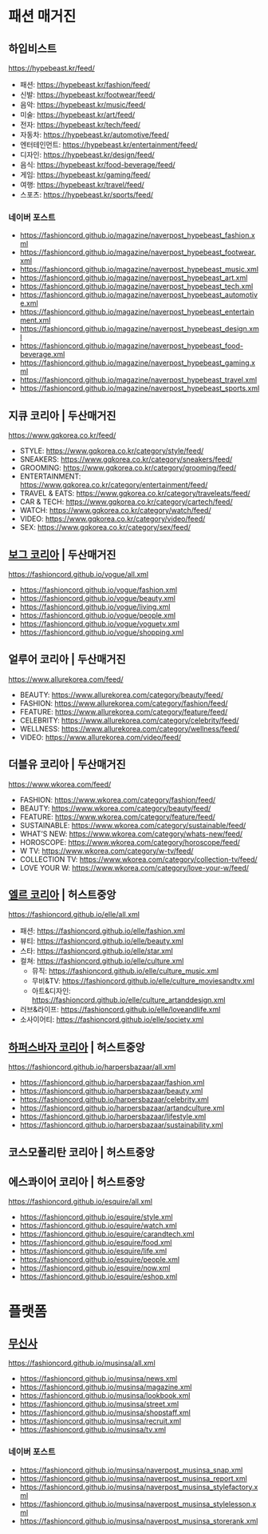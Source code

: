 # 패션 매거진

## 하입비스트
https://hypebeast.kr/feed/  
- 패션: https://hypebeast.kr/fashion/feed/  
- 신발: https://hypebeast.kr/footwear/feed/  
- 음악: https://hypebeast.kr/music/feed/  
- 미술: https://hypebeast.kr/art/feed/  
- 전자: https://hypebeast.kr/tech/feed/  
- 자동차: https://hypebeast.kr/automotive/feed/  
- 엔터테인먼트: https://hypebeast.kr/entertainment/feed/  
- 디자인: https://hypebeast.kr/design/feed/  
- 음식: https://hypebeast.kr/food-beverage/feed/  
- 게임: https://hypebeast.kr/gaming/feed/  
- 여행: https://hypebeast.kr/travel/feed/  
- 스포츠: https://hypebeast.kr/sports/feed/  
### 네이버 포스트
- https://fashioncord.github.io/magazine/naverpost_hypebeast_fashion.xml
- https://fashioncord.github.io/magazine/naverpost_hypebeast_footwear.xml
- https://fashioncord.github.io/magazine/naverpost_hypebeast_music.xml
- https://fashioncord.github.io/magazine/naverpost_hypebeast_art.xml
- https://fashioncord.github.io/magazine/naverpost_hypebeast_tech.xml
- https://fashioncord.github.io/magazine/naverpost_hypebeast_automotive.xml
- https://fashioncord.github.io/magazine/naverpost_hypebeast_entertainment.xml
- https://fashioncord.github.io/magazine/naverpost_hypebeast_design.xml
- https://fashioncord.github.io/magazine/naverpost_hypebeast_food-beverage.xml
- https://fashioncord.github.io/magazine/naverpost_hypebeast_gaming.xml
- https://fashioncord.github.io/magazine/naverpost_hypebeast_travel.xml
- https://fashioncord.github.io/magazine/naverpost_hypebeast_sports.xml

## 지큐 코리아 | 두산매거진
https://www.gqkorea.co.kr/feed/  
- STYLE: https://www.gqkorea.co.kr/category/style/feed/  
- SNEAKERS: https://www.gqkorea.co.kr/category/sneakers/feed/  
- GROOMING: https://www.gqkorea.co.kr/category/grooming/feed/  
- ENTERTAINMENT: https://www.gqkorea.co.kr/category/entertainment/feed/  
- TRAVEL & EATS: https://www.gqkorea.co.kr/category/traveleats/feed/  
- CAR & TECH: https://www.gqkorea.co.kr/category/cartech/feed/  
- WATCH: https://www.gqkorea.co.kr/category/watch/feed/  
- VIDEO: https://www.gqkorea.co.kr/category/video/feed/  
- SEX: https://www.gqkorea.co.kr/category/sex/feed/  

## [보그 코리아](https://github.com/FASHIONCORD/vogue) | 두산매거진
https://fashioncord.github.io/vogue/all.xml
- https://fashioncord.github.io/vogue/fashion.xml
- https://fashioncord.github.io/vogue/beauty.xml
- https://fashioncord.github.io/vogue/living.xml
- https://fashioncord.github.io/vogue/people.xml
- https://fashioncord.github.io/vogue/voguetv.xml
- https://fashioncord.github.io/vogue/shopping.xml

## 얼루어 코리아 | 두산매거진
https://www.allurekorea.com/feed/
- BEAUTY: https://www.allurekorea.com/category/beauty/feed/
- FASHION: https://www.allurekorea.com/category/fashion/feed/
- FEATURE: https://www.allurekorea.com/category/feature/feed/
- CELEBRITY: https://www.allurekorea.com/category/celebrity/feed/
- WELLNESS: https://www.allurekorea.com/category/wellness/feed/
- VIDEO: https://www.allurekorea.com/video/feed/

## 더블유 코리아 | 두산매거진
https://www.wkorea.com/feed/
- FASHION: https://www.wkorea.com/category/fashion/feed/
- BEAUTY: https://www.wkorea.com/category/beauty/feed/
- FEATURE: https://www.wkorea.com/category/feature/feed/
- SUSTAINABLE: https://www.wkorea.com/category/sustainable/feed/
- WHAT’S NEW: https://www.wkorea.com/category/whats-new/feed/
- HOROSCOPE: https://www.wkorea.com/category/horoscope/feed/
- W TV: https://www.wkorea.com/category/w-tv/feed/
- COLLECTION TV: https://www.wkorea.com/category/collection-tv/feed/
- LOVE YOUR W: https://www.wkorea.com/category/love-your-w/feed/

## [엘르 코리아](https://github.com/FASHIONCORD/elle) | 허스트중앙
https://fashioncord.github.io/elle/all.xml
- 패션: https://fashioncord.github.io/elle/fashion.xml
- 뷰티: https://fashioncord.github.io/elle/beauty.xml
- 스타: https://fashioncord.github.io/elle/star.xml
- 컬쳐: https://fashioncord.github.io/elle/culture.xml
   - 뮤직: https://fashioncord.github.io/elle/culture_music.xml
   - 무비&TV: https://fashioncord.github.io/elle/culture_moviesandtv.xml
   - 아트&디자인: https://fashioncord.github.io/elle/culture_artanddesign.xml
- 러브&라이프: https://fashioncord.github.io/elle/loveandlife.xml
- 소사이어티: https://fashioncord.github.io/elle/society.xml

## [하퍼스바자 코리아](https://github.com/FASHIONCORD/harpersbazaar) | 허스트중앙
https://fashioncord.github.io/harpersbazaar/all.xml
- https://fashioncord.github.io/harpersbazaar/fashion.xml
- https://fashioncord.github.io/harpersbazaar/beauty.xml
- https://fashioncord.github.io/harpersbazaar/celebrity.xml
- https://fashioncord.github.io/harpersbazaar/artandculture.xml
- https://fashioncord.github.io/harpersbazaar/lifestyle.xml
- https://fashioncord.github.io/harpersbazaar/sustainability.xml

## 코스모폴리탄 코리아 | 허스트중앙

## 에스콰이어 코리아 | 허스트중앙
https://fashioncord.github.io/esquire/all.xml
- https://fashioncord.github.io/esquire/style.xml
- https://fashioncord.github.io/esquire/watch.xml
- https://fashioncord.github.io/esquire/carandtech.xml
- https://fashioncord.github.io/esquire/food.xml
- https://fashioncord.github.io/esquire/life.xml
- https://fashioncord.github.io/esquire/people.xml
- https://fashioncord.github.io/esquire/now.xml
- https://fashioncord.github.io/esquire/eshop.xml

# 플랫폼
## [무신사](https://github.com/FASHIONCORD/musinsa)
https://fashioncord.github.io/musinsa/all.xml
- https://fashioncord.github.io/musinsa/news.xml
- https://fashioncord.github.io/musinsa/magazine.xml
- https://fashioncord.github.io/musinsa/lookbook.xml
- https://fashioncord.github.io/musinsa/street.xml
- https://fashioncord.github.io/musinsa/shopstaff.xml
- https://fashioncord.github.io/musinsa/recruit.xml
- https://fashioncord.github.io/musinsa/tv.xml
### 네이버 포스트
- https://fashioncord.github.io/musinsa/naverpost_musinsa_snap.xml
- https://fashioncord.github.io/musinsa/naverpost_musinsa_report.xml
- https://fashioncord.github.io/musinsa/naverpost_musinsa_stylefactory.xml
- https://fashioncord.github.io/musinsa/naverpost_musinsa_stylelesson.xml
- https://fashioncord.github.io/musinsa/naverpost_musinsa_storerank.xml
